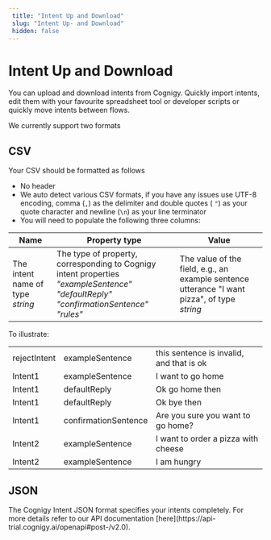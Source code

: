 ```yaml
---
 title: "Intent Up and Download" 
 slug: "Intent Up- and Download" 
 hidden: false 
---
```

# Intent Up and Download

You can upload and download intents from Cognigy. Quickly import intents, edit them with your favourite spreadsheet tool or developer scripts or quickly move intents between flows.

We currently support two formats

## CSV
<div class="divider"></div>
Your CSV should be formatted as follows

* No header
* We auto detect various CSV formats, if you have any issues use UTF-8 encoding, comma (`,`) as the delimiter  and double quotes ( `"`) as your quote character and newline (`\n`) as your line terminator
* You will need to populate the following three columns:

| Name	                             | Property type	                                                                                                                         | Value                                                                                        |
|-----------------------------------|----------------------------------------------------------------------------------------------------------------------------------------|----------------------------------------------------------------------------------------------|
| The intent name of type *string*	 | The type of property, corresponding to Cognigy intent properties<br/>*"exampleSentence" "defaultReply" "confirmationSentence" "rules"* | The value of the field, e.g., an example sentence utterance "I want pizza", of type *string* |

To illustrate:

|              |                      |                                          |
|--------------|----------------------|------------------------------------------|
| rejectIntent | exampleSentence      | this sentence is invalid, and that is ok |
| Intent1      | exampleSentence      | I want to go home                        |
| Intent1      | defaultReply         | Ok go home then                          |
| Intent1      | defaultReply         | Ok bye then                              |
| Intent1      | confirmationSentence | Are you sure you want to go home?        |
| Intent2      | exampleSentence      | I want to order a pizza with cheese      |
| Intent2      | exampleSentence      | I am hungry                              |

## JSON
<div class="divider"></div>
The Cognigy Intent JSON format specifies your intents completely. For more details refer to our API documentation [here](https://api-trial.cognigy.ai/openapi#post-/v2.0).